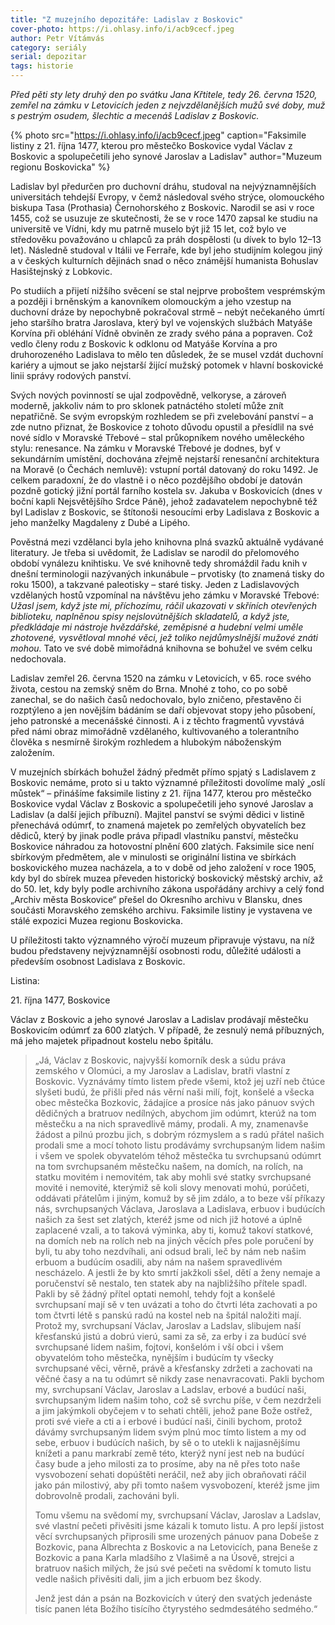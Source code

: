 ```yaml
---
title: "Z muzejního depozitáře: Ladislav z Boskovic"
cover-photo: https://i.ohlasy.info/i/acb9cecf.jpeg
author: Petr Vítámvás
category: seriály
serial: depozitar
tags: historie
---
```


*Před pěti sty lety druhý den po svátku Jana Křtitele, tedy 26. června 1520, zemřel na zámku v Letovicích jeden z nejvzdělanějších mužů své doby, muž s pestrým osudem, šlechtic a mecenáš Ladislav z Boskovic.*

{% photo src="https://i.ohlasy.info/i/acb9cecf.jpeg" caption="Faksimile listiny z 21. října 1477, kterou pro městečko Boskovice vydal Václav z Boskovic a spolupečetili jeho synové Jaroslav a Ladislav" author="Muzeum regionu Boskovicka" %}

Ladislav byl předurčen pro duchovní dráhu, studoval na nejvýznamnějších universitách tehdejší Evropy, v čemž následoval svého strýce, olomouckého biskupa Tasa (Prothasia) Černohorského z Boskovic. Narodil se asi v roce 1455, což se usuzuje ze skutečnosti, že se v roce 1470 zapsal ke studiu na universitě ve Vídni, kdy mu patrně muselo být již 15 let, což bylo ve středověku považováno u chlapců za práh dospělosti (u dívek  to bylo 12–13 let). Následně studoval v Itálii ve Ferraře, kde byl jeho studijním kolegou jiný a v českých kulturních dějinách snad o něco známější humanista Bohuslav Hasištejnský z Lobkovic.

Po studiích a přijetí nižšího svěcení se stal nejprve proboštem vesprémským a později i brněnským a kanovníkem olomouckým a jeho vzestup na duchovní dráze by nepochybně pokračoval strmě – nebýt nečekaného úmrtí jeho staršího bratra Jaroslava, který byl ve vojenských službách Matyáše Korvína při obléhání Vídně obviněn ze zrady svého pána a popraven. Což vedlo členy rodu z Boskovic k odklonu od Matyáše Korvína a pro druhorozeného Ladislava to mělo ten důsledek, že se musel vzdát duchovní kariéry a ujmout se jako nejstarší žijící mužský potomek v hlavní boskovické linii správy rodových panství.

Svých nových povinností se ujal zodpovědně, velkoryse, a zároveň moderně, jakkoliv nám to pro sklonek patnáctého století může znít nepatřičně. Se svým evropským rozhledem se při zvelebování panství – a zde nutno přiznat, že Boskovice z tohoto důvodu opustil a přesídlil na své nové sídlo v Moravské Třebové – stal průkopníkem nového uměleckého stylu: renesance. Na zámku v Moravské Třebové je dodnes, byť v sekundárním umístění, dochována zřejmě nejstarší renesanční architektura na Moravě (o Čechách nemluvě): vstupní portál datovaný do roku 1492. Je celkem paradoxní, že do vlastně i o něco pozdějšího období je datován pozdně gotický jižní portál farního kostela sv. Jakuba v Boskovicích (dnes v boční kapli Nejsvětějšího Srdce Páně), jehož zadavatelem nepochybně též byl Ladislav z Boskovic, se štítonoši nesoucími erby Ladislava z Boskovic a jeho manželky Magdaleny z Dubé a Lipého.

Pověstná mezi vzdělanci byla jeho knihovna plná svazků aktuálně vydávané literatury. Je třeba si uvědomit, že Ladislav se narodil do přelomového období vynálezu knihtisku. Ve své knihovně tedy shromáždil řadu knih v dnešní terminologii nazývaných inkunábule – prvotisky (to znamená tisky do roku 1500), a takzvané paleotisky – staré tisky. Jeden z Ladislavových vzdělaných hostů vzpomínal na návštěvu jeho zámku v Moravské Třebové: *Užasl jsem, když jste mi, příchozímu, ráčil ukazovati v skříních otevřených biblioteku, naplněnou spisy nejslovútnějších skladatelů, a když jste, předkládaje mi nástroje hvězdářské, zeměpisné a hudební velmi uměle zhotovené, vysvětloval mnohé věci, jež toliko nejdůmyslnější mužové znáti mohou.* Tato ve své době mimořádná knihovna se bohužel ve svém celku nedochovala.

Ladislav zemřel 26. června 1520 na zámku v Letovicích, v 65. roce svého života, cestou na zemský sněm do Brna. Mnohé z toho, co po sobě zanechal, se do našich časů nedochovalo, bylo zničeno, přestavěno či rozptýleno a jen novějším bádáním se daří objevovat stopy jeho působení, jeho patronské a mecenášské činnosti. A i z těchto fragmentů vyvstává před námi obraz mimořádně vzdělaného, kultivovaného a tolerantního člověka s nesmírně širokým rozhledem a hlubokým náboženským založením.

V muzejních sbírkách bohužel žádný předmět přímo spjatý s Ladislavem z Boskovic nemáme, proto si u takto významné příležitosti dovolíme malý „oslí můstek“ – přinášíme faksimile listiny z 21. října 1477, kterou pro městečko Boskovice vydal Václav z Boskovic a spolupečetili jeho synové Jaroslav a Ladislav (a další jejich příbuzní). Majitel panství se svými dědici v listině přenechává odúmrť, to znamená majetek po zemřelých obyvatelích bez dědiců, který by jinak podle práva připadl vlastníku panství, městečku Boskovice náhradou za hotovostní plnění 600 zlatých. Faksimile sice není sbírkovým předmětem, ale v minulosti se originální listina ve sbírkách boskovického muzea nacházela, a to v době od jeho založení v roce 1905, kdy byl do sbírek muzea převeden historický boskovický městský archiv, až do 50. let, kdy byly podle archivního zákona uspořádány archivy a celý fond „Archiv města Boskovice“ přešel do Okresního archivu v Blansku, dnes součásti Moravského zemského archivu. Faksimile listiny je vystavena ve stálé expozici Muzea regionu Boskovicka.

U příležitosti takto významného výročí muzeum připravuje výstavu, na níž budou představeny nejvýznamnější osobnosti rodu, důležité události a především osobnost Ladislava z Boskovic.

Listina:

21\. října 1477, Boskovice

Václav z Boskovic a jeho synové Jaroslav a Ladislav prodávají městečku Boskovicím odúmrť za 600 zlatých. V případě, že zesnulý nemá příbuzných, má jeho majetek připadnout kostelu nebo špitálu.

> „Já, Václav z Boskovic, najvyšší komorník desk a súdu práva zemského v Olomúci, a my Jaroslav a Ladislav, bratři vlastní z Boskovic. Vyznávámy tímto listem přede všemi, ktož jej uzří neb čtúce slyšeti budú, že přišli před nás věrní naši milí, fojt, konšelé a všecka obec městečka Bozkovic, žádajíce a prosíce nás jako pánuov svých dědičných a bratruov nedílných, abychom jim odúmrt, kterúž na tom městečku a na nich spravedlivě mámy, prodali. A my, znamenavše žádost a pilnú prozbu jich, s dobrým rózmyslem a s radú přátel našich prodali sme a mocí tohoto listu prodávámy svrchupsaným lidem našim i všem ve spolek obyvatelóm téhož městečka tu svrchupsanú odúmrt na tom svrchupsaném městečku našem, na domích, na rolích, na statku movitém i nemovitém, tak aby mohli své statky svrchupsané movité i nemovité, kterýmiž sě koli slovy menovati mohú, porúčeti, oddávati přátelům i jiným, komuž by sě jim zdálo, a to beze vší příkazy nás, svrchupsaných Václava, Jaroslava a Ladislava, erbuov i budúcích našich za šest set zlatých, kteréž jsme od nich již hotové a úplně zaplacené vzali, a to taková výminka, aby ti, komuž takoví statkové, na domích neb na rolích neb na jiných věcích přes pole poručení by byli, tu aby toho nezdvíhali, ani odsud brali, leč by nám neb našim erbuom a budúcím osadili, aby nám na našem spravedlivém nescházelo. A jestli že by kto smrtí jakžkoli sšel, dětí a ženy nemaje a poručenství sě nestalo, ten statek aby na najbližšího přítele spadl. Pakli by sě žádný přítel optati nemohl, tehdy fojt a konšelé svrchupsaní mají sě v ten uvázati a toho do čtvrti léta zachovati a po tom čtvrti létě s panskú radú na kostel neb na špitál naložiti mají. Protož my, svrchupsaní Václav, Jaroslav a Ladslav, slibujem naší křesťanskú jistú a dobrú vierú, sami za sě, za erby i za budúcí své svrchupsané lidem našim, fojtovi, konšelóm i vší obci i všem obyvatelóm toho městečka, nynějším i budúcím ty všecky svrchupsané věci, věrně, právě a křesťansky zdržeti a zachovati na věčné časy a na tu odúmrt sě nikdy zase nenavracovati. Pakli bychom my, svrchupsaní Václav, Jaroslav a Ladslav, erbové a budúcí naši, svrchupsaným lidem našim toho, což sě svrchu píše, v čem nezdrželi a jim jakýmkoli obyčejem v to sehati chtěli, jehož pane Bože ostřež, proti své vieře a cti a i erbové i budúcí naši, činili bychom, protož dávámy svrchupsaným lidem svým plnú moc tímto listem a my od sebe, erbuov i budúcích našich, by sě o to utekli k najjasnějšímu knížeti a panu markrabí země této, kterýž nyní jest neb na budúcí časy bude a jeho milosti za to prosíme, aby na ně přes toto naše vysvobození sehati dopúštěti neráčil, než aby jich obraňovati ráčil jako pán milostivý, aby při tomto našem vysvobození, kteréž jsme jim dobrovolně prodali, zachováni byli.
>
>Tomu všemu na svědomí my, svrchupsaní Václav, Jaroslav a Ladslav, své vlastní pečeti přivěsiti jsme kázali k tomuto listu. A pro lepší jistost věcí svrchupsaných připrosili sme urozených pánuov pana Dobeše z Bozkovic, pana Albrechta z Boskovic a na Letovicích, pana Beneše z Bozkovic a pana Karla mladšího z Vlašimě a na Úsově, strejci a bratruov našich milých, že jsú své pečeti na svědomí k tomuto listu vedle našich přivěsiti dali, jim a jich erbuom bez škody.
>
> Jenž jest dán a psán na Bozkovicích v úterý den svatých jedenáste tisíc panen léta Božího tisícího čtyrystého sedmdesátého sedmého.“


